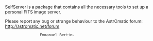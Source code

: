 SelfServer is a package that contains all the necessary tools to set up a
personal FITS image server.

Please report any bug or strange behaviour to the AstrOmatic forum:
http://astromatic.net/forum

					Emmanuel Bertin.

